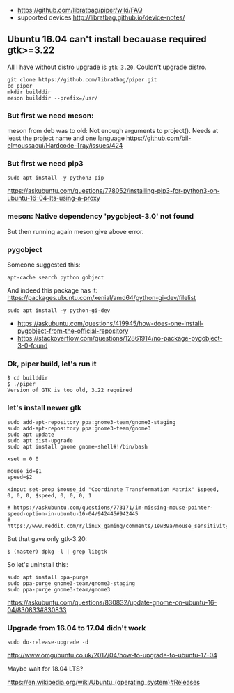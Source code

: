 - https://github.com/libratbag/piper/wiki/FAQ
- supported devices http://libratbag.github.io/device-notes/

## Ubuntu 16.04 can't install becauase required gtk>=3.22

All I have without distro upgrade is `gtk-3.20`. Couldn't upgrade distro.

```
git clone https://github.com/libratbag/piper.git
cd piper
mkdir builddir
meson builddir --prefix=/usr/
```

### But first we need meson:

meson from deb was to old: Not enough arguments to project(). Needs at least the project name and one language https://github.com/bil-elmoussaoui/Hardcode-Tray/issues/424

### But first we need pip3


```
sudo apt install -y python3-pip
```

https://askubuntu.com/questions/778052/installing-pip3-for-python3-on-ubuntu-16-04-lts-using-a-proxy

### meson: Native dependency 'pygobject-3.0' not found

But then running again meson give above error.

### pygobject

Someone suggested this:

`apt-cache search python gobject`

And indeed this package has it: https://packages.ubuntu.com/xenial/amd64/python-gi-dev/filelist

`sudo apt install -y python-gi-dev`

- https://askubuntu.com/questions/419945/how-does-one-install-pygobject-from-the-official-repository
- https://stackoverflow.com/questions/12861914/no-package-pygobject-3-0-found

### Ok, piper build, let's run it

```
$ cd builddir
$ ./piper
Version of GTK is too old, 3.22 required
```

### let's install newer gtk

```
sudo add-apt-repository ppa:gnome3-team/gnome3-staging
sudo add-apt-repository ppa:gnome3-team/gnome3
sudo apt update
sudo apt dist-upgrade
sudo apt install gnome gnome-shell#!/bin/bash

xset m 0 0

mouse_id=$1
speed=$2

xinput set-prop $mouse_id "Coordinate Transformation Matrix" $speed, 0, 0, 0, $speed, 0, 0, 0, 1

# https://askubuntu.com/questions/773171/im-missing-mouse-pointer-speed-option-in-ubuntu-16-04/942445#942445
# https://www.reddit.com/r/linux_gaming/comments/1ew39a/mouse_sensitivity_and_linux_gaming/

```

But that gave only gtk-3.20:

```
$ (master) dpkg -l | grep libgtk
```

So let's uninstall this:

```
sudo apt install ppa-purge
sudo ppa-purge gnome3-team/gnome3-staging
sudo ppa-purge gnome3-team/gnome3
```

https://askubuntu.com/questions/830832/update-gnome-on-ubuntu-16-04/830833#830833

### Upgrade from 16.04 to 17.04 didn't work

`sudo do-release-upgrade -d`

http://www.omgubuntu.co.uk/2017/04/how-to-upgrade-to-ubuntu-17-04

Maybe wait for 18.04 LTS?

https://en.wikipedia.org/wiki/Ubuntu_(operating_system)#Releases

